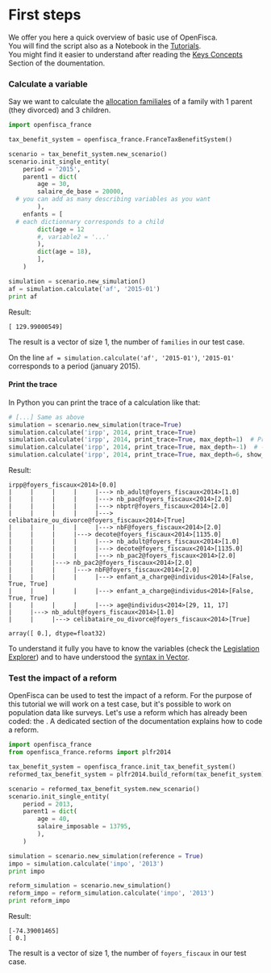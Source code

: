 # First steps

We offer you here a quick overview of basic use of OpenFisca.  
You will find the script also as a Notebook in the [Tutorials](http://mybinder.org/repo/openfisca/tutorial).  
    You might find it easier to understand after reading the [Keys Concepts](key-concepts.md)
 Section of the doumentation.
### Calculate a variable


Say we want to calculate the [allocation familiales](https://legislation.openfisca.fr/variables/af) of a family with 1 parent (they divorced) and 3 children.


```python
import openfisca_france

tax_benefit_system = openfisca_france.FranceTaxBenefitSystem()

scenario = tax_benefit_system.new_scenario()
scenario.init_single_entity(
    period = '2015',
    parent1 = dict(
        age = 30,
        salaire_de_base = 20000,
  # you can add as many describing variables as you want
        ),
    enfants = [
  # each dictionnary corresponds to a child
        dict(age = 12 
        #, variable2 = '...'
        ),
        dict(age = 18),
        ],
    )

simulation = scenario.new_simulation()
af = simulation.calculate('af', '2015-01')
print af
```

Result:

```
[ 129.99000549]
```

The result is a vector of size 1, the number of `families` in our test case.

On the line `af = simulation.calculate('af', '2015-01')`, `'2015-01'` corresponds to a period (january 2015).


#### Print the trace

In Python you can print the trace of a calculation like that:

```python
# [...] Same as above
simulation = scenario.new_simulation(trace=True)
simulation.calculate('irpp', 2014, print_trace=True)
simulation.calculate('irpp', 2014, print_trace=True, max_depth=1)  # Print only one level of depth
simulation.calculate('irpp', 2014, print_trace=True, max_depth=-1)  # -1 means no max depth
simulation.calculate('irpp', 2014, print_trace=True, max_depth=6, show_default_values=False)  # Hide variables with values being default values (0 and False basically)
```
Result:
```
irpp@foyers_fiscaux<2014>[0.0]
|     |     |     |     |---> nb_adult@foyers_fiscaux<2014>[1.0]
|     |     |     |     |---> nb_pac@foyers_fiscaux<2014>[2.0]
|     |     |     |     |---> nbptr@foyers_fiscaux<2014>[2.0]
|     |     |     |     |---> celibataire_ou_divorce@foyers_fiscaux<2014>[True]
|     |     |     |     |---> nbF@foyers_fiscaux<2014>[2.0]
|     |     |     |---> decote@foyers_fiscaux<2014>[1135.0]
|     |     |     |     |---> nb_adult@foyers_fiscaux<2014>[1.0]
|     |     |     |     |---> decote@foyers_fiscaux<2014>[1135.0]
|     |     |     |     |---> nb_pac2@foyers_fiscaux<2014>[2.0]
|     |     |---> nb_pac2@foyers_fiscaux<2014>[2.0]
|     |     |     |---> nbF@foyers_fiscaux<2014>[2.0]
|     |     |     |     |---> enfant_a_charge@individus<2014>[False, True, True]
|     |     |     |     |---> enfant_a_charge@individus<2014>[False, True, True]
|     |     |     |     |---> age@individus<2014>[29, 11, 17]
|     |---> nb_adult@foyers_fiscaux<2014>[1.0]
|     |     |---> celibataire_ou_divorce@foyers_fiscaux<2014>[True]

array([ 0.], dtype=float32)
```
To understand it fully you have to know the variables (check the [Legislation Explorer](https://legislation.openfisca.fr/)) and to have understood the [syntax in Vector](thinking-in-vectors.md).

### Test the impact of a reform

OpenFisca can be used to test the impact of a reform. For the purpose of this tutorial we will work on a test case,
but it's possible to work on population data like surveys.
Let's use a reform which has already been coded: the .
A dedicated section of the documentation explains how to code a reform.

```python
import openfisca_france
from openfisca_france.reforms import plfr2014

tax_benefit_system = openfisca_france.init_tax_benefit_system()
reformed_tax_benefit_system = plfr2014.build_reform(tax_benefit_system)

scenario = reformed_tax_benefit_system.new_scenario()
scenario.init_single_entity(
    period = 2013,
    parent1 = dict(
        age = 40,
        salaire_imposable = 13795,
        ),
    )

simulation = scenario.new_simulation(reference = True)
impo = simulation.calculate('impo', '2013')
print impo

reform_simulation = scenario.new_simulation()
reform_impo = reform_simulation.calculate('impo', '2013')
print reform_impo
```

Result:

```
[-74.39001465]
[ 0.]
```

The result is a vector of size 1, the number of `foyers_fiscaux` in our test case.
